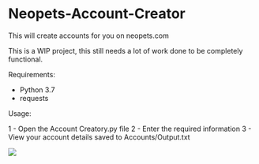 # Neopets-Account-Creator
This will create accounts for you on neopets.com

This is a WIP project, this still needs a lot of work done to be completely functional.

Requirements:
- Python 3.7
- requests

Usage:

1 - Open the Account Creatory.py file
2 - Enter the required information
3 - View your account details saved to Accounts/Output.txt

<img src="https://i.imgur.com/TdGdkxF.png" /></a>
